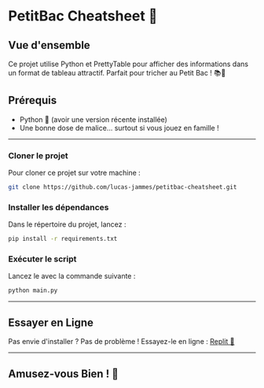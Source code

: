 # PetitBac Cheatsheet 📝

## Vue d'ensemble
Ce projet utilise Python et PrettyTable pour afficher des informations dans un format de tableau attractif. Parfait pour tricher au Petit Bac ! 📚🤹

## Prérequis
- Python 🐍 (avoir une version récente installée)
- Une bonne dose de malice... surtout si vous jouez en famille !

---

### Cloner le projet
Pour cloner ce projet sur votre machine :
```bash
git clone https://github.com/lucas-jammes/petitbac-cheatsheet.git
```

### Installer les dépendances
Dans le répertoire du projet, lancez :
```bash
pip install -r requirements.txt
```

### Exécuter le script
Lancez le avec la commande suivante :
```bash
python main.py
```

---

## Essayer en Ligne
Pas envie d'installer ? Pas de problème ! Essayez-le en ligne : [Replit 🔗 ](https://replit.com/@jammeslucas/PetitBac-Cheatsheet#main.py)

---

## Amusez-vous Bien ! 🚀
